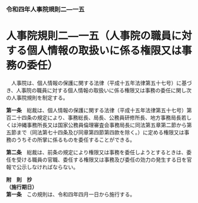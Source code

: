 ### 令和四年人事院規則二―一五  
# 人事院規則二―一五（人事院の職員に対する個人情報の取扱いに係る権限又は事務の委任）  
　人事院は、個人情報の保護に関する法律（平成十五年法律第五十七号）に基づき、人事院の職員に対する個人情報の取扱いに係る権限又は事務の委任に関し次の人事院規則を制定する。  
  
**第一条**　総裁は、個人情報の保護に関する法律（平成十五年法律第五十七号）第百二十四条の規定により、事務総長、局長、公務員研修所長、地方事務局長若しくは沖縄事務所長又は国家公務員倫理審査会事務局長に同法第五章第二節から第五節まで（同法第七十四条及び同章第四節第四款を除く。）に定める権限又は事務のうちその所掌に係るものを委任することができる。  
  
**第二条**　総裁は、前条の規定により権限又は事務を委任しようとするときは、委任を受ける職員の官職、委任する権限又は事務及び委任の効力の発生する日を官報で公示しなければならない。  
  
**附　則　抄**  
**（施行期日）**  
**第一条**　この規則は、令和四年四月一日から施行する。  
  
